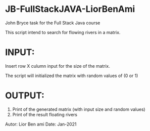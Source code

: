 # JB-FullStackJAVA-LiorBenAmi
John Bryce task for the Full Stack Java course

 This script intend to search for flowing rivers in a matrix.
 # INPUT: 
 Insert row X culumn input for the size of the matrix.
 
 The script will initialized the matrix with random values of (0 or 1)
 # OUTPUT: 
 1) Print of the generated matrix (with input size and random values)
 2) Print of the result floating rivers

 Autor: Lior Ben ami
 Date: Jan-2021
